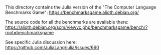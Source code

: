 This directory contains the Julia version of the "The
Computer Language Benchmarks Game":
https://benchmarksgame.alioth.debian.org/

The source code for all the benchmarks are available there:
https://alioth.debian.org/scm/viewvc.php/benchmarksgame/bench/?root=benchmarksgame

See specific Julia discussion here:
https://github.com/JuliaLang/julia/issues/660
